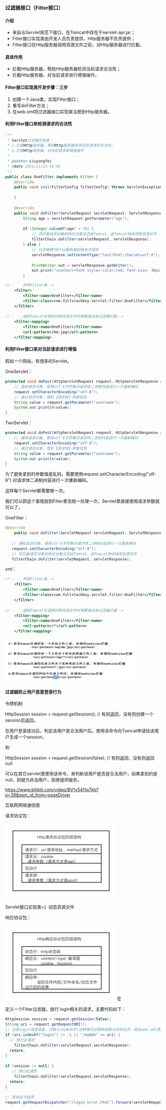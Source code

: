 ### 过滤器接口（Filter接口）

#### 介绍

- 来自与Servlet规范下接口，在Tomcat中存在于servlet-api.jar；
- Filter接口实现类由开发人员负责提供，Http服务器不负责提供；
- Filter接口在Http服务器调用资源文件之前，对Http服务器进行拦截。

#### 具体作用

- 拦截Http服务器，帮助Http服务器检测当前请求合法性；
- 拦截Http服务器，对当前请求进行增强操作。

#### Filter接口实现类开发步骤：三步

1. 创建一个Java类，实现Filter接口；
2. 重写doFilter方法；
3. 在web.xml将过滤器接口实现类注册到Http服务器。

#### 利用Filter接口来检测请求的合法性

```java
/**
 * Servlet过滤器实现类：
 * 1.拦截Http服务器，帮助Http服务器检测当前请求的合法性;
 * 2.拦截Http服务器，对当前请求做增强操作
 *
 * @author Liuyongfei
 * @date 2021/11/13 16:05
 */
public class OneFilter implements Filter {
    @Override
    public void init(FilterConfig filterConfig) throws ServletException {

    }

    @Override
    public void doFilter(ServletRequest servletRequest, ServletResponse servletResponse, FilterChain filterChain) throws IOException, ServletException {
        String age = servletRequest.getParameter("age");

        if (Integer.valueOf(age) < 70) {
            // 将拦截请求对象和响应对象交还给Tomcat，由Tomcat继续调用资源文件
            filterChain.doFilter(servletRequest, servletResponse);
        } else {
            // 过滤器替代Http服务器拒绝本次请求
            servletResponse.setContentType("text/html;charset=utf-8");

            PrintWriter out = servletResponse.getWriter();
            out.print("<center><font style='color:red; font-size: 40px'>大爷，珍爱生命呢！</center>");
        }
```

```xml
<!--    声明filter类-->
    <filter>
        <filter-name>OneFilter</filter-name>
        <filter-class>com.fullstackboy.servlet.filter.OneFilter</filter-class>
    </filter>

<!--    通知Tomcat在调用何种资源文件时需要被当前过滤器拦截-->
    <filter-mapping>
        <filter-name>OneFilter</filter-name>
        <url-pattern>/mm.jpg</url-pattern>
    </filter-mapping>
```

#### 利用Filter接口来对当前请求进行增强

假如一个网站，有很多的Servlet。

OneServlet：

```java
protected void doPost(HttpServletRequest request, HttpServletResponse response) throws ServletException, IOException {
    // 通知请求对象，使用utf-8字符集对请求体二进制内容进行一次重新解码
    request.setCharacterEncoding("utf-8");
    // 通过请求对象，得到【请求体】参数信息
    String value = request.getParameter("username");
    System.out.println(value);
}
```

TwoServlet：

```java
protected void doPost(HttpServletRequest request, HttpServletResponse response) throws ServletException, IOException {
    // 通知请求对象，使用utf-8字符集对请求体二进制内容进行一次重新解码
    request.setCharacterEncoding("utf-8");
    // 通过请求对象，得到【请求体】参数信息
    String value = request.getParameter("username");
    System.out.println(value);
}
```

为了避免拿到的参数值是乱码，需要使用request.setCharacterEncoding("utf-8") 对请求体二进制内容进行一次重新编码。

这样每个Servlet都需要做一次。

我们可以把这个事情放到Filter里去统一处理一次，Servlet里直接使用请求参数就可以了。

OneFilter：



```java
@Override
    public void doFilter(ServletRequest servletRequest, ServletResponse servletResponse, FilterChain filterChain) throws IOException, ServletException {

   // 通知请求对象，使用utf-8字符集对请求体二进制内容进行一次重新解码
   request.setCharacterEncoding("utf-8");
   // 将拦截请求对象和响应对象交还给Tomcat，由Tomcat继续调用资源文件
   filterChain.doFilter(servletRequest, servletResponse);
```
xml：

```xml
<!--    声明filter类-->
    <filter>
        <filter-name>OneFilter</filter-name>
        <filter-class>com.fullstackboy.servlet.filter.OneFilter</filter-class>
    </filter>

<!--    通知Tomcat在调用何种资源文件时需要被当前过滤器拦截-->
    <filter-mapping>
        <filter-name>OneFilter</filter-name>
        <url-pattern>/*</url-pattern>
    </filter-mapping>
```

<img src="过滤器.assets/image-20211113165405205.png" alt="image-20211113165405205" style="zoom:50%;" />



#### 过滤器防止用户恶意登录行为

令牌机制

HttpSession session = request.getSession(); // 有则返回，没有则创建一个session后返回。

在用户登录成功后，判定该用户是合法用户后，使用该命令向Tomcat申请给该用户生成一个session。

和

HttpSession session = request.getSession(false); // 有则返回，没有则返回null

可以在其它servlet里使用该命令，来判断该用户是否是合法用户，如果拿到的是null，则就为非法用户，拒绝提供服务。

https://www.bilibili.com/video/BV1y5411p7kb?p=38&spm_id_from=pageDriver



互联网网络通信图

请求协议包：

![Http请求协议包四层结构](过滤器.assets/Http请求协议包四层结构.png)

Servlet接口实现类=》动态资源文件

响应协议包：

![Http响应协议包四层结构](过滤器.assets/Http响应协议包四层结构.png)在



定义一个Filter过滤器，放行 login相关的请求，主要代码如下：

````java
HttpSession session = request.getSession(false); 
String uri = request.getRequestURI();
// 当有login请求或者，只输入/myWeb时(这种情况会跳转到默认的欢迎页，是在web.xml里配置的)
if (uri.indexOf("login") != -1 || "/myWeb" == uri) {
  // 放行此请求
	filterChain.doFilter(servletRequest,servletResponse);
  return;
}

if (session != null) {
   // 放行此请求
	filterChain.doFilter(servletRequest,servletResponse);
  return;
}

// 拒绝此次请求
request.getRequestDispatcher("/login_error.html").forward(servletRequest,servletResponse);
````




